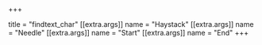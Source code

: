 +++

title = "findtext_char"
[[extra.args]]
name = "Haystack"
[[extra.args]]
name = "Needle"
[[extra.args]]
name = "Start"
[[extra.args]]
name = "End"
+++